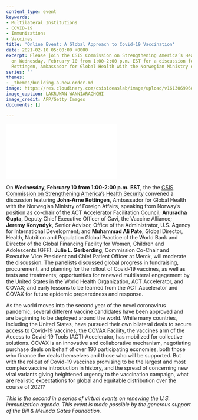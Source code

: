 ```yaml
---
content_type: event
keywords:
- Multilateral Institutions
- COVID-19
- Immunizations
- Vaccines
title: 'Online Event: A Global Approach to Covid-19 Vaccination'
date: 2021-02-10 05:00:00 +0000
excerpt: Please join the CSIS Commission on Strengthening America’s Health Security
  on Wednesday, February 10 from 1:00-2:00 p.m. EST for a discussion featuring John-Arne
  Røttingen, Ambassador for Global Health with the Norwegian Ministry of Foreign Affairs.
series: ''
themes:
- _themes/building-a-new-order.md
image: https://res.cloudinary.com/csisideaslab/image/upload/v1613069968/health-commission/GettyImages-1230847804_qkosvk.jpg
image_caption: LAKRUWAN WANNIARACHCHI
image_credit: AFP/Getty Images
documents: []

---
```

<div class="video-wrapper post-feature-video"> <iframe allow="autoplay; encrypted-media" allowfullscreen="" frameborder="0" title="" src="[https://www.youtube.com/embed/BOWBtGpqi4o]()"></iframe></div>

On **Wednesday, February 10 from 1:00-2:00 p.m.** **EST**, the the [CSIS Commission on Strengthening America’s Health Security](https://healthsecurity.csis.org/) convened a discussion featuring **John-Arne Røttingen,** Ambassador for Global Health with the Norwegian Ministry of Foreign Affairs, speaking from Norway’s position as co-chair of the ACT Accelerator Facilitation Council; **Anuradha Gupta**, Deputy Chief Executive Officer of Gavi, the Vaccine Alliance; **Jeremy Konyndyk,** Senior Advisor, Office of the Administrator, U.S. Agency for International Development; and **Muhammad Ali Pate,** Global Director, Health, Nutrition and Population Global Practice of the World Bank and Director of the Global Financing Facility for Women, Children and Adolescents (GFF). **Julie L. Gerberding**, Commission Co-Chair and Executive Vice President and Chief Patient Officer at Merck, will moderate the discussion. The panelists discussed global progress in fundraising, procurement, and planning for the rollout of Covid-19 vaccines, as well as tests and treatments; opportunities for renewed multilateral engagement by the United States in the World Health Organization, ACT Accelerator, and COVAX; and early lessons to be learned from the ACT Accelerator and COVAX for future epidemic preparedness and response.

As the world moves into the second year of the novel coronavirus pandemic, several different vaccine candidates have been approved and are beginning to be deployed around the world. While many countries, including the United States, have pursued their own bilateral deals to secure access to Covid-19 vaccines, the [COVAX Facility](https://www.gavi.org/covax-facility), the vaccines arm of the Access to Covid-19 Tools (ACT) Accelerator, has mobilized for collective solutions. COVAX is an innovative and collaborative mechanism, negotiating purchase deals on behalf of over 190 participating economies, both those who finance the deals themselves and those who will be supported. But with the rollout of Covid-19 vaccines promising to be the largest and most complex vaccine introduction in history, and the spread of concerning new viral variants giving heightened urgency to the vaccination campaign, what are realistic expectations for global and equitable distribution over the course of 2021?

_This is the second in a series of virtual events on renewing the U.S. immunization agenda. This event is made possible by the generous support of the Bill & Melinda Gates Foundation._